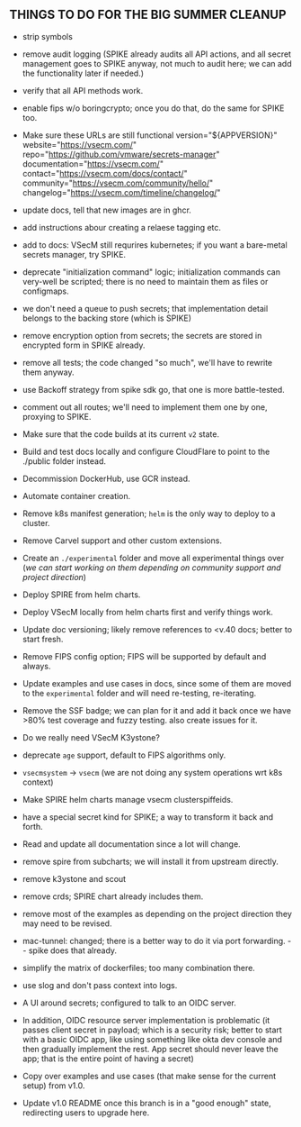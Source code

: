 
## THINGS TO DO FOR THE BIG SUMMER CLEANUP

* strip symbols
* remove audit logging (SPIKE already audits all API actions, and all secret 
  management goes to SPIKE anyway, not much to audit here; we can add the 
  functionality later if needed.)
* verify that all API methods work.
* enable fips w/o boringcrypto; once you do that, do the same for SPIKE too.

* Make sure these URLs are still functional
  version="${APPVERSION}" \
  website="https://vsecm.com/" \
  repo="https://github.com/vmware/secrets-manager" \
  documentation="https://vsecm.com/" \
  contact="https://vsecm.com/docs/contact/" \
  community="https://vsecm.com/community/hello/" \
  changelog="https://vsecm.com/timeline/changelog/"
* update docs, tell that new images are in ghcr.
* add instructions abour creating a relaese tagging etc.
* add to docs: VSecM still requrires kubernetes; if you want a bare-metal secrets manager, try SPIKE.
* deprecate "initialization command" logic; initialization commands can very-well 
  be scripted; there is no need to maintain them as files or configmaps.
* we don't need a queue to push secrets; that implementation detail belongs
  to the backing store (which is SPIKE)
* remove encryption option from secrets; the secrets are stored in encrypted form in SPIKE already.
* remove all tests; the code changed "so much", we'll have to rewrite them anyway.
* use Backoff strategy from spike sdk go, that one is more battle-tested.
* comment out all routes; we'll need to implement them one by one, proxying to SPIKE.
* Make sure that the code builds at its current `v2` state.
* Build and test docs locally and configure CloudFlare to point to the ./public folder instead.
* Decommission DockerHub, use GCR instead.
* Automate container creation.
* Remove k8s manifest generation; `helm` is the only way to deploy to a cluster.
* Remove Carvel support and other custom extensions.
* Create an `./experimental` folder and move all experimental things over (*we 
  can start working on them depending on community support and project direction*) 
* Deploy SPIRE from helm charts.
* Deploy VSecM locally from helm charts first and verify things work.
* Update doc versioning; likely remove references to <v.40 docs; better to 
  start fresh.
* Remove FIPS config option; FIPS will be supported by default and always.
* Update examples and use cases in docs, since some of them are moved to the
  `experimental` folder and will need re-testing, re-iterating.
* Remove the SSF badge; we can plan for it and add it back once we have >80% 
  test coverage and fuzzy testing. also create issues for it.
* Do we really need VSecM K3ystone?
* deprecate `age` support, default to FIPS algorithms only.
* `vsecmsystem` -> `vsecm` (we are not doing any system operations wrt k8s context)
* Make SPIRE helm charts manage vsecm clusterspiffeids.
* have a special secret kind for SPIKE; a way to transform it back and forth.
* Read and update all documentation since a lot will change.
* remove spire from subcharts; we will install it from upstream directly.
* remove k3ystone and scout
* remove crds; SPIRE chart already includes them.
* remove most of the examples as depending on the project direction they may need to be revised.
* mac-tunnel: changed; there is a better way to do it via port forwarding. -- spike does that already.
* simplify the matrix of dockerfiles; too many combination there.
* use slog and don't pass context into logs.
* A UI around secrets; configured to talk to an OIDC server.
* In addition, OIDC resource server implementation is problematic (it passes client secret in payload;
  which is a security risk; better to start with a basic OIDC app, like using something like okta dev
  console and then gradually implement the rest. App secret should never leave the app; that is the entire
  point of having a secret)
* Copy over examples and use cases (that make sense for the current setup) from v1.0.
* Update v1.0 README once this branch is in a "good enough" state, redirecting users to upgrade here.